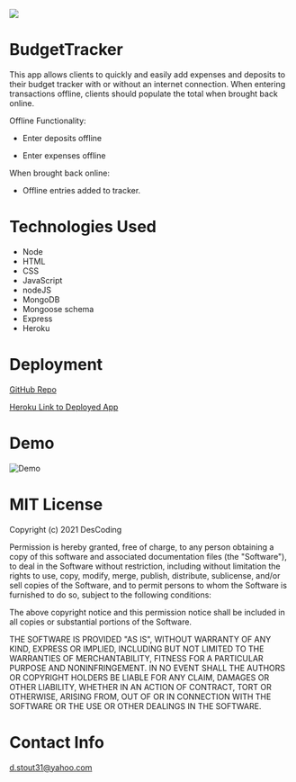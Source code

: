 ![](https://i.gifer.com/origin/a7/a742fbe8ed45f6455cc767ab4c41997e_w200.gif)

# BudgetTracker
This app allows clients to quickly and easily add expenses and deposits to their budget tracker with or without an internet connection.  When entering transactions offline, clients should populate the total when brought back online.

Offline Functionality:

  * Enter deposits offline

  * Enter expenses offline

When brought back online:

  * Offline entries added to tracker.

# Technologies Used

  * Node
  * HTML
  * CSS
  * JavaScript  
  * nodeJS
  * MongoDB
  * Mongoose schema
  * Express
  * Heroku

# Deployment

[GitHub Repo](https://github.com/DesCoding/BudgetTracker)

[Heroku Link to Deployed App](https://git.heroku.com/desbudgettracker.git) 

# Demo

![Demo]()

# MIT License

  Copyright (c) 2021 DesCoding

  Permission is hereby granted, free of charge, to any person obtaining a copy
  of this software and associated documentation files (the "Software"), to deal
  in the Software without restriction, including without limitation the rights
  to use, copy, modify, merge, publish, distribute, sublicense, and/or sell
  copies of the Software, and to permit persons to whom the Software is
  furnished to do so, subject to the following conditions:

  The above copyright notice and this permission notice shall be included in all
  copies or substantial portions of the Software.

  THE SOFTWARE IS PROVIDED "AS IS", WITHOUT WARRANTY OF ANY KIND, EXPRESS OR
  IMPLIED, INCLUDING BUT NOT LIMITED TO THE WARRANTIES OF MERCHANTABILITY,
  FITNESS FOR A PARTICULAR PURPOSE AND NONINFRINGEMENT. IN NO EVENT SHALL THE
  AUTHORS OR COPYRIGHT HOLDERS BE LIABLE FOR ANY CLAIM, DAMAGES OR OTHER
  LIABILITY, WHETHER IN AN ACTION OF CONTRACT, TORT OR OTHERWISE, ARISING FROM,
  OUT OF OR IN CONNECTION WITH THE SOFTWARE OR THE USE OR OTHER DEALINGS IN THE
  SOFTWARE.

# Contact Info

d.stout31@yahoo.com

